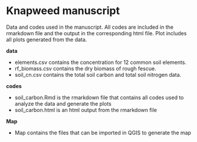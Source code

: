 # Knapweed manuscript
Data and codes used in the manuscript. All codes are included in the rmarkdown file and the output in the corresponding html file.
Plot includes all plots generated from the data.

**data**

- elements.csv contains the concentration for 12 common soil elements.
- rf_biomass.csv contains the dry biomass of rough fescue.
- soil_cn.csv contains the total soil carbon and total soil nitrogen data.

**codes**

- soil_carbon.Rmd is the rmarkdown file that contains all codes used to analyze the data and generate the plots
- soil_carbon.html is an html output from the rmarkdown file

**Map**

- Map contains the files that can be imported in QGIS to generate the map

